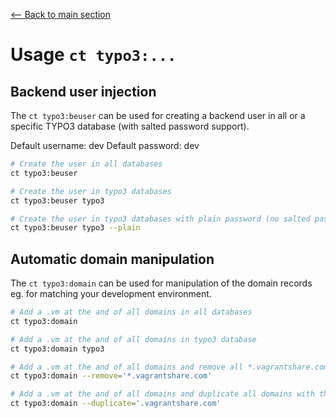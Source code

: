 [<-- Back to main section](../README.md)

# Usage `ct typo3:...`

## Backend user injection

The `ct typo3:beuser` can be used for creating a backend user in all or a specific TYPO3 database 
(with salted password support).

Default username: dev
Default password: dev

```bash
# Create the user in all databases
ct typo3:beuser

# Create the user in typo3 databases
ct typo3:beuser typo3

# Create the user in typo3 databases with plain password (no salted password)
ct typo3:beuser typo3 --plain
```

## Automatic domain manipulation

The `ct typo3:domain` can be used for manipulation of the domain records eg. for matching your
development environment.

```bash
# Add a .vm at the and of all domains in all databases
ct typo3:domain

# Add a .vm at the and of all domains in typo3 database
ct typo3:domain typo3

# Add a .vm at the and of all domains and remove all *.vagrantshare.com domains (used by vagrant:share)
ct typo3:domain --remove='*.vagrantshare.com'

# Add a .vm at the and of all domains and duplicate all domains with the suffix .vagrantshare.com (used by vagrant:share)
ct typo3:domain --duplicate='.vagrantshare.com'
```


